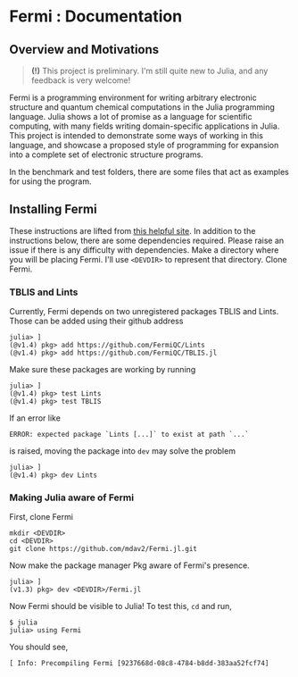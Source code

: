 # Fermi : Documentation
## Overview and Motivations
> **(!)** This project is preliminary. I'm still quite new to Julia, and any feedback is very welcome! 

Fermi is a programming environment for writing arbitrary electronic structure and quantum chemical computations in the Julia programming language. Julia shows a lot of promise as a language for scientific computing, with many fields writing domain-specific applications in Julia. This project is intended to demonstrate some ways of working in this language, and showcase a proposed style of programming for expansion into a complete set of electronic structure programs.

In the benchmark and test folders, there are some files that act as examples for using the program. 

## Installing Fermi
These instructions are lifted from [this helpful site](https://tlienart.github.io/pub/julia/dev-pkg.html). 
In addition to the instructions below, there are some dependencies required. Please raise an issue if there is any difficulty with dependencies.
Make a directory where you will be placing Fermi. I'll use `<DEVDIR>` to represent that directory. Clone Fermi.


### TBLIS and Lints
Currently, Fermi depends on two unregistered packages TBLIS and Lints. Those can be added using their github address
```
julia> ]
(@v1.4) pkg> add https://github.com/FermiQC/Lints
(@v1.4) pkg> add https://github.com/FermiQC/TBLIS.jl
```
Make sure these packages are working by running
```
julia> ]
(@v1.4) pkg> test Lints
(@v1.4) pkg> test TBLIS
```
If an error like
```
ERROR: expected package `Lints [...]` to exist at path `...`
```
is raised, moving the package into `dev` may solve the problem
```
julia> ]
(@v1.4) pkg> dev Lints
```
### Making Julia aware of Fermi
First, clone Fermi
```
mkdir <DEVDIR>
cd <DEVDIR>
git clone https://github.com/mdav2/Fermi.jl.git
```
Now make the package manager Pkg aware of Fermi's presence.
```
julia> ]
(v1.3) pkg> dev <DEVDIR>/Fermi.jl
```
Now Fermi should be visible to Julia! To test this, `cd` and run,
```
$ julia
julia> using Fermi
```
You should see,
```
[ Info: Precompiling Fermi [9237668d-08c8-4784-b8dd-383aa52fcf74]
```
